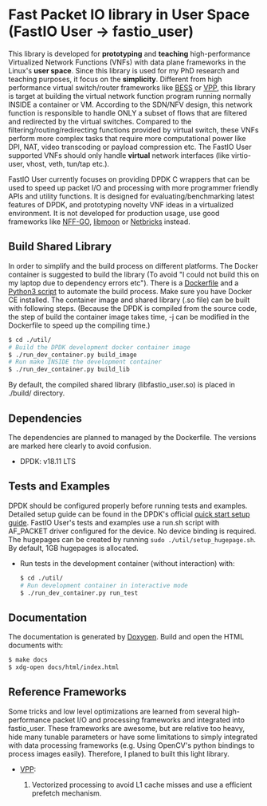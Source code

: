 # Fast Packet IO library in User Space (FastIO User -> fastio_user) #

This library is developed for **prototyping** and **teaching** high-performance Virtualized Network Functions (VNFs)
with data plane frameworks in the Linux's **user space**. Since this library is used for my PhD research and teaching
purposes, it focus on the **simplicity**. Different from high performance virtual switch/router frameworks like
[BESS](https://github.com/NetSys/bess) or [VPP](https://github.com/FDio/vpp), this library is target at building the
virtual network function program running normally INSIDE a container or VM. According to the SDN/NFV design, this
network function is responsible to handle ONLY a subset of flows that are filtered and redirected by the virtual
switches. Compared to the filtering/routing/redirecting functions provided by virtual switch, these VNFs perform more
complex tasks that require more computational power like DPI, NAT, video transcoding or payload compression etc. The
FastIO User supported VNFs should only handle **virtual** network interfaces (like virtio-user, vhost, veth, tun/tap
etc.).

FastIO User currently focuses on providing DPDK C wrappers that can be used to speed up packet I/O and processing with
more programmer friendly APIs and utility functions. It is designed for evaluating/benchmarking latest features of DPDK,
and prototyping novelty VNF ideas in a virtualized environment. It is not developed for production usage, use good
frameworks like [NFF-GO](https://github.com/intel-go/nff-go), [libmoon](https://github.com/libmoon/libmoon) or
[Netbricks](https://github.com/NetSys/NetBricks) instead.

## Build Shared Library ##

In order to simplify and the build process on different platforms. The Docker container is suggested to build the
library (To avoid "I could not build this on my laptop due to dependency errors etc"). There is a
[Dockerfile](./Dockerfile) and a [Python3 script](./util/run_dev_container.py) to automate the build process. Make sure
you have Docker CE installed. The container image and shared library (.so file) can be built with following steps.
(Because the DPDK is compiled from the source code, the step of build the container image takes time, -j can be modified
in the Dockerfile to speed up the compiling time.)

```bash
$ cd ./util/
# Build the DPDK development docker container image
$ ./run_dev_container.py build_image
# Run make INSIDE the development container
$ ./run_dev_container.py build_lib
```

By default, the compiled shared library (libfastio_user.so) is placed in ./build/ directory.

## Dependencies ##

The dependencies are planned to managed by the Dockerfile. The versions are marked here clearly to avoid confusion.

- DPDK: v18.11 LTS

## Tests and Examples ##

DPDK should be configured properly before running tests and examples. Detailed setup guide can be found in the DPDK's
official [quick start setup guide](https://doc.dpdk.org/guides/linux_gsg/quick_start.html). FastIO User's tests and
examples use a run.sh script with AF_PACKET driver configured for the device. No device binding is required. The
hugepages can be created by running `sudo ./util/setup_hugepage.sh`. By default, 1GB hugepages is allocated.

- Run tests in the development container (without interaction) with:

    ```bash
    $ cd ./util/
    # Run development container in interactive mode
    $ ./run_dev_container.py run_test
    ```

## Documentation ##

The documentation is generated by [Doxygen](http://www.doxygen.nl/). Build and open the HTML documents with:

```bash
$ make docs
$ xdg-open docs/html/index.html
```

## Reference Frameworks ##

Some tricks and low level optimizations are learned from several high-performance packet I/O and processing frameworks
and integrated into fastio_user. These frameworks are awesome, but are relative too heavy, hide many tunable parameters
or have some limitations to simply integrated with data processing frameworks (e.g. Using OpenCV's python bindings to
process images easily). Therefore, I planed to built this light library.

- [VPP](https://wiki.fd.io/view/VPP/What_is_VPP%3F):

    1. Vectorized processing to avoid L1 cache misses and use a efficient prefetch mechanism.
